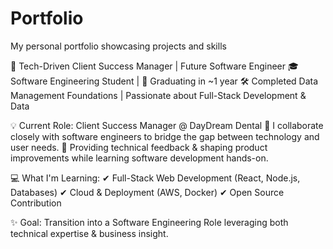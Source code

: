 # Portfolio
My personal portfolio showcasing projects and skills

🚀 Tech-Driven Client Success Manager | Future Software Engineer
🎓 Software Engineering Student | 🎯 Graduating in ~1 year
🛠️ Completed Data Management Foundations | Passionate about Full-Stack Development & Data

💡 Current Role: Client Success Manager @ DayDream Dental
🔹 I collaborate closely with software engineers to bridge the gap between technology and user needs.
🔹 Providing technical feedback & shaping product improvements while learning software development hands-on.

💻 What I'm Learning:
✔ Full-Stack Web Development (React, Node.js, Databases)
✔ Cloud & Deployment (AWS, Docker)
✔ Open Source Contribution

✨ Goal: Transition into a Software Engineering Role leveraging both technical expertise & business insight.
